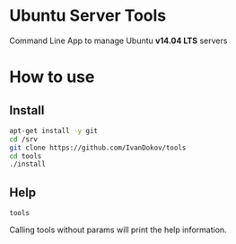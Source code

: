 Ubuntu Server Tools
============

Command Line App to manage Ubuntu **v14.04 LTS** servers

# How to use

## Install

```bash
apt-get install -y git
cd /srv
git clone https://github.com/IvanDokov/tools
cd tools
./install
```

## Help

```
tools
```

Calling tools without params will print the help information.